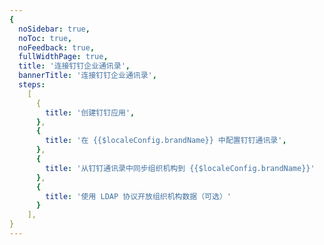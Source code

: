 ```yaml
---
{
  noSidebar: true,
  noToc: true,
  noFeedback: true,
  fullWidthPage: true,
  title: '连接钉钉企业通讯录',
  bannerTitle: '连接钉钉企业通讯录',
  steps:
    [
      {
        title: '创建钉钉应用',
      },
      {
        title: '在 {{$localeConfig.brandName}} 中配置钉钉通讯录',
      },
      {
        title: '从钉钉通讯录中同步组织机构到 {{$localeConfig.brandName}}'
      },
      {
        title: '使用 LDAP 协议开放组织机构数据（可选）'
      }
    ],
}
---
```


<IntegrationDetail backLink="/guides/connections/enterprise"/>
